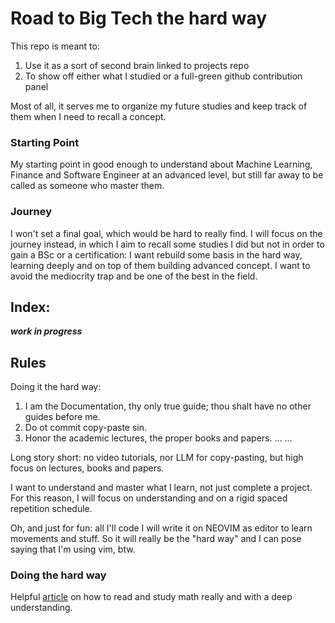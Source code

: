 # Road to Big Tech the hard way

This repo is meant to:

1. Use it as a sort of second brain linked to projects repo
2. To show off either what I studied or a full-green github contribution panel

Most of all, it serves me to organize my future studies and keep track of them when I need to recall a concept. 

### Starting Point

My starting point in good enough to understand about Machine Learning, Finance and Software Engineer at an advanced level, but still far away to be called as someone who master them. 

### Journey

I won't set a final goal, which would be hard to really find. I will focus on the journey instead, in which I aim to recall some studies I did but not in order to gain a BSc or a certification: I want rebuild some basis in the hard way, learning deeply and on top of them building advanced concept. I want to avoid the mediocrity trap and be one of the best in the field. 

## Index:

***work in progress***

## Rules

Doing it the hard way:

1. I am the Documentation, thy only true guide; thou shalt have no other guides before me.
2. Do ot commit copy-paste sin.
3. Honor the academic lectures, the proper books and papers. 
...
...

Long story short: no video tutorials, nor LLM for copy-pasting, but high focus on lectures, books and papers.

I want to understand and master what I learn, not just complete a project. For this reason, I will focus on understanding and on a rigid spaced repetition schedule.

Oh, and just for fun: all I'll code I will write it on NEOVIM as editor to learn movements and stuff. So it will really be the "hard way" and I can pose saying that I'm using vim, btw.

### Doing the hard way

Helpful [article](https://www.quora.com/How-does-one-go-about-reading-a-math-book/answer/Joe-Blitzstein?share=b329838f&srid=he8P) on how to read and study math really and with a deep understanding.
